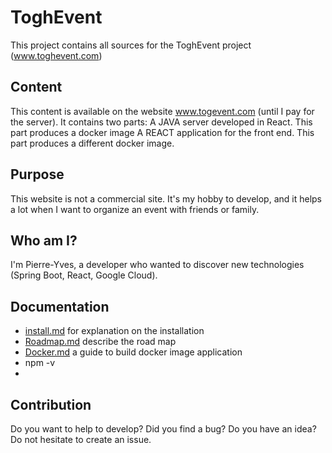 # ToghEvent

This project contains all sources for the ToghEvent project (www.toghevent.com)

## Content

This content is available on the website www.togevent.com (until I pay for the server). It contains two parts:
A JAVA server developed in React. This part produces a docker image A REACT application for the front end. This part
produces a different docker image.

## Purpose

This website is not a commercial site. It's my hobby to develop, and it helps a lot when I want to organize an event
with friends or family.

## Who am I?

I'm Pierre-Yves, a developer who wanted to discover new technologies (Spring Boot, React, Google Cloud).

## Documentation

* [install.md](doc/install.md) for explanation on the installation
* [Roadmap.md](doc/Roadmap.md) describe the road map
* [Docker.md](doc%2FDocker.md) a guide to build docker image application
* npm -v
* 

## Contribution

Do you want to help to develop? Did you find a bug? Do you have an idea? Do not hesitate to create an issue.
